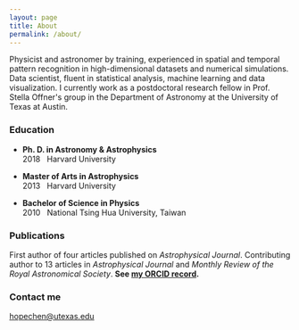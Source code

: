 ```yaml
---
layout: page
title: About
permalink: /about/
---
```


Physicist and astronomer by training, experienced in spatial and temporal pattern recognition in high-dimensional datasets and numerical simulations.  Data scientist, fluent in statistical analysis, machine learning and data visualization.  I currently work as a postdoctoral research fellow in Prof. Stella Offner's group in the Department of Astronomy at the University of Texas at Austin.

### Education

* **Ph. D. in Astronomy & Astrophysics**  
  2018  &nbsp;  Harvard University

* **Master of Arts in Astrophysics**  
  2013  &nbsp;  Harvard University

* **Bachelor of Science in Physics**  
  2010  &nbsp;  National Tsing Hua University, Taiwan

### Publications

First author of four articles published on *Astrophysical Journal*.  Contributing author to 13 articles in *Astrophysical Journal* and *Monthly Review of the Royal Astronomical Society*.  **See [my ORCID record](https://orcid.org/0000-0001-6222-1712).**

### Contact me

[hopechen@utexas.edu](mailto:hopechen@utexas.edu)
